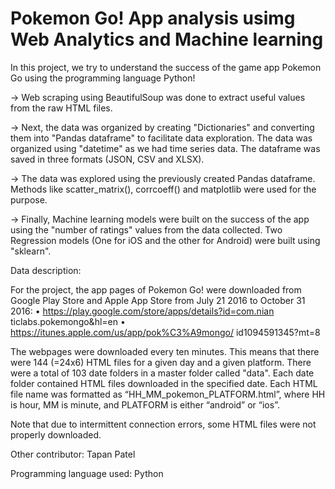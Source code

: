 # Pokemon Go! App analysis usimg Web Analytics and Machine learning
In this project, we try to understand the success of the game app Pokemon Go using the programming language Python!

-> Web scraping using BeautifulSoup was done to extract useful values from the raw HTML files. 

-> Next, the data was organized by creating "Dictionaries" and converting them into "Pandas dataframe" to facilitate data exploration. The data was organized using "datetime" as we had time series data. The dataframe was saved in three formats (JSON, CSV and  XLSX).

-> The data was explored using the previously created Pandas dataframe. Methods like scatter_matrix(), corrcoeff() and matplotlib were used for the purpose.

-> Finally, Machine learning models were built on the success of the app using the "number of ratings" values from the data collected. Two Regression models (One for iOS and the other for Android) were built using "sklearn".


Data description:

For the project, the app pages of Pokemon Go! were downloaded from Google Play Store and Apple App Store from July 21 2016 to October 31 2016:
• https://play.google.com/store/apps/details?id=com.nian
ticlabs.pokemongo&hl=en
• https://itunes.apple.com/us/app/pok%C3%A9mongo/
id1094591345?mt=8

The webpages were downloaded every ten minutes. This means that there were 144 (=24x6) HTML files for a given day and a given platform. There were a total of 103 date folders in a master folder called "data". Each date folder contained HTML files downloaded in the specified date. Each HTML file name was formatted as “HH_MM_pokemon_PLATFORM.html”, where HH is hour, MM is minute, and PLATFORM is either “android” or “ios”.

Note that due to intermittent connection errors, some HTML files were not properly downloaded.


Other contributor: Tapan Patel

Programming language used: Python




